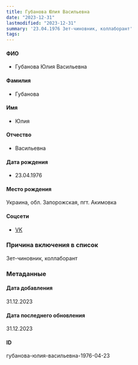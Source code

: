 ```yaml
---
title: Губанова Юлия Васильевна
date: "2023-12-31"
lastmodified: "2023-12-31"
summary: '23.04.1976 Зет-чиновник, коллаборант'
tags: 
---
```

<!--# pp2-->
<!--## Фигурант-->
<!--### Личные данные-->
#### ФИО
- Губанова Юлия Васильевна
#### Фамилия
- Губанова
#### Имя
- Юлия
#### Отчество
- Васильевна
#### Дата рождения
- 23.04.1976
#### Место рождения
Украина, обл. Запорожская, пгт. Акимовка
#### Соцсети
- [VK](https://vk.com/yulya_gubanova)
### Причина включения в список
Зет-чиновник, коллаборант
### Метаданные
#### Дата добавления
31.12.2023
#### Дата последнего обновления
31.12.2023
#### ID
губанова-юлия-васильевна-1976-04-23
<!--## END;-->
